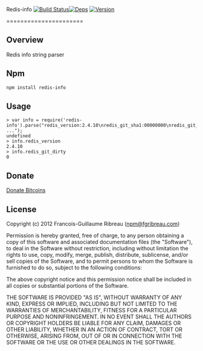 Redis-info [![Build Status](https://drone.io/github.com/FGRibreau/node-redis-info/status.png)](https://drone.io/github.com/FGRibreau/node-redis-info/latest)[![Deps](https://david-dm.org/FGRibreau/node-redis-info.png)](https://david-dm.org/FGRibreau/node-redis-info)
[![Version](http://badge.fury.io/js/redis-info.png)](https://david-dm.org/FGRibreau/check-build)

======================

Overview
--------

 Redis info string parser

Npm
------------

```bash
npm install redis-info
```

Usage
--------
```
> var info = require('redis-info').parse("redis_version:2.4.10\nredis_git_sha1:00000000\nredis_git_dirty:0\narch_bits:64\n ...");
undefined
> info.redis_version
2.4.10
> info.redis_git_dirty
0
```

## Donate
[Donate Bitcoins](https://coinbase.com/checkouts/fc3041b9d8116e0b98e7d243c4727a30)

License
-------
Copyright (c) 2012 Francois-Guillaume Ribreau (npm@fgribreau.com)

Permission is hereby granted, free of charge, to any person obtaining a copy
of this software and associated documentation files (the "Software"), to deal
in the Software without restriction, including without limitation the rights
to use, copy, modify, merge, publish, distribute, sublicense, and/or sell
copies of the Software, and to permit persons to whom the Software is
furnished to do so, subject to the following conditions:

The above copyright notice and this permission notice shall be included in
all copies or substantial portions of the Software.

THE SOFTWARE IS PROVIDED "AS IS", WITHOUT WARRANTY OF ANY KIND, EXPRESS OR
IMPLIED, INCLUDING BUT NOT LIMITED TO THE WARRANTIES OF MERCHANTABILITY,
FITNESS FOR A PARTICULAR PURPOSE AND NONINFRINGEMENT. IN NO EVENT SHALL THE
AUTHORS OR COPYRIGHT HOLDERS BE LIABLE FOR ANY CLAIM, DAMAGES OR OTHER
LIABILITY, WHETHER IN AN ACTION OF CONTRACT, TORT OR OTHERWISE, ARISING FROM,
OUT OF OR IN CONNECTION WITH THE SOFTWARE OR THE USE OR OTHER DEALINGS IN
THE SOFTWARE.
